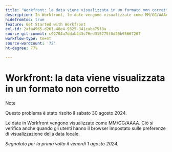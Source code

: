 ```yaml
---
title: 'Workfront: la data viene visualizzata in un formato non corretto'
description: In Workfront, le date vengono visualizzate come MM/GG/AAAA. Questo vale anche quando gli utenti hanno il browser impostato sulle preferenze di visualizzazione della data locale."
hidefromtoc: true
feature: Get Started with Workfront
exl-id: 2afa4965-d261-48e4-9325-341caba75f8a
source-git-commit: c92704a7ddab443c76ed315775f0d26b95667207
workflow-type: tm+mt
source-wordcount: '72'
ht-degree: 77%

---
```


# Workfront: la data viene visualizzata in un formato non corretto

>[!NOTE]
>
>Questo problema è stato risolto il sabato 30 agosto 2024.

Le date in Workfront vengono visualizzate come MM/GG/AAAA. Ciò si verifica anche quando gli utenti hanno il browser impostato sulle preferenze di visualizzazione della data locale.

_Segnalato per la prima volta il venerdì 1 agosto 2024._
